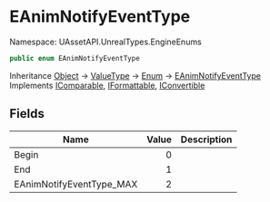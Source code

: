 # EAnimNotifyEventType

Namespace: UAssetAPI.UnrealTypes.EngineEnums

```csharp
public enum EAnimNotifyEventType
```

Inheritance [Object](https://docs.microsoft.com/en-us/dotnet/api/system.object) → [ValueType](https://docs.microsoft.com/en-us/dotnet/api/system.valuetype) → [Enum](https://docs.microsoft.com/en-us/dotnet/api/system.enum) → [EAnimNotifyEventType](./uassetapi.unrealtypes.engineenums.eanimnotifyeventtype.md)<br>
Implements [IComparable](https://docs.microsoft.com/en-us/dotnet/api/system.icomparable), [IFormattable](https://docs.microsoft.com/en-us/dotnet/api/system.iformattable), [IConvertible](https://docs.microsoft.com/en-us/dotnet/api/system.iconvertible)

## Fields

| Name | Value | Description |
| --- | --: | --- |
| Begin | 0 |  |
| End | 1 |  |
| EAnimNotifyEventType_MAX | 2 |  |
